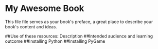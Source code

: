 My Awesome Book
=======

This file file serves as your book's preface, a great place to describe your book's content and ideas.


##Use of these resources: Description
##Intended audience and learning outcome
##Installing Python
##Installing PyGame